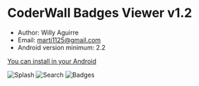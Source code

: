 # CoderWall Badges Viewer v1.2

* Author: Willy Aguirre
* Email: marti1125@gmail.com
* Android version minimum: 2.2

[You can install in your Android](https://play.google.com/store/apps/details?id=com.coderwall.badges&feature=search_result)

![Splash](https://raw.github.com/marti1125/CoderWall-Badges/master/and1.png "Splash")
![Search](https://raw.github.com/marti1125/CoderWall-Badges/master/and2.png "Search")
![Badges](https://raw.github.com/marti1125/CoderWall-Badges/master/and3.png "Badges")

